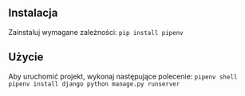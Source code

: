 ## Instalacja

Zainstaluj wymagane zależności:
    ```
    pip install pipenv
    ```

## Użycie

Aby uruchomić projekt, wykonaj następujące polecenie:
    ```
    pipenv shell
    pipenv install django
    python manage.py runserver
    ```
